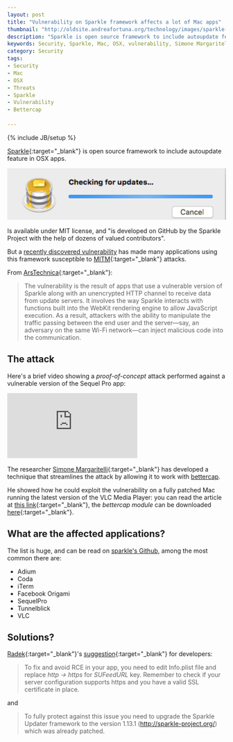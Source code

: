 ```yaml
---
layout: post
title: "Vulnerability on Sparkle framework affects a lot of Mac apps"
thumbnail: "http://oldsite.andreafortuna.org/technology/images/sparkle-vulnerability.png"
description: "Sparkle is open source framework to include autoupdate feature in OSX apps, and a recently discovered vulnerability has made many applications using this framework susceptible to man-in-the-mirror attacks. "
keywords: Security, Sparkle, Mac, OSX, vulnerability, Simone Margaritelli, Bettercap
category: Security
tags: 
- Security
- Mac
- OSX
- Threats
- Sparkle
- Vulnerability
- Bettercap

---
```

{% include JB/setup %}

[Sparkle](https://sparkle-project.org/){:target="_blank"} is open source framework to include autoupdate feature in OSX apps.

![Sparkle](/technology/images/sparkle-vulnerability.png)

Is available under MIT license, and "is developed on GitHub by the Sparkle Project with the help of dozens of valued contributors".

But a [recently discovered vulnerability](https://vulnsec.com/2016/osx-apps-vulnerabilities/) has made many applications using this framework susceptible to [MITM](https://en.wikipedia.org/wiki/Man-in-the-middle_attack){:target="_blank"} attacks. 

From [ArsTechnica](http://arstechnica.com/security/2016/02/huge-number-of-mac-apps-vulnerable-to-hijacking-and-a-fix-is-elusive/){:target="_blank"}:

>The vulnerability is the result of apps that use a vulnerable version of Sparkle along with an unencrypted HTTP channel to receive data from update servers. 
It involves the way Sparkle interacts with functions built into the WebKit rendering engine to allow JavaScript execution. 
As a result, attackers with the ability to manipulate the traffic passing between the end user and the server—say, an adversary on the same Wi-Fi network—can inject malicious code into the communication. 

The attack
--

Here's a brief video showing a *proof-of-concept* attack performed against a vulnerable version of the Sequel Pro app:

<div class="video-container">
<iframe src="https://www.youtube.com/embed/16acap5hep4" frameborder="0" allowfullscreen></iframe>
</div>

The researcher [Simone Margaritelli](https://www.evilsocket.net/){:target="_blank"} has developed a technique that streamlines the attack by allowing it to work with [bettercap](https://www.bettercap.org/). 

He showed how he could exploit the vulnerability on a fully patched Mac running the latest version of the VLC Media Player: you can read the article at [this link](https://www.evilsocket.net/2016/01/30/osx-mass-pwning-using-bettercap-and-the-sparkle-updater-vulnerability/){:target="_blank"}, the *bettercap module* can be downloaded [here](https://github.com/evilsocket/bettercap-proxy-modules/blob/master/osxsparkle.rb){:target="_blank"}.


What are the affected applications?
--

The list is huge, and can be read on [sparkle's Github](https://github.com/sparkle-project/Sparkle/issues/717), among the most common there are:

- Adium
- Coda
- iTerm
- Facebook Origami
- SequelPro
- Tunnelblick
- VLC

Solutions?
--

[Radek](https://twitter.com/radekk){:target="_blank"}'s [suggestion](https://vulnsec.com/2016/osx-apps-vulnerabilities/){:target="_blank"} for developers:

>To fix and avoid RCE in your app, you need to edit Info.plist file and replace *http -> https* for *SUFeedURL* key. 
Remember to check if your server configuration supports https and you have a valid SSL certificate in place.

and

>To fully protect against this issue you need to upgrade the Sparkle Updater framework to the version 1.13.1 (http://sparkle-project.org/) which was already patched.